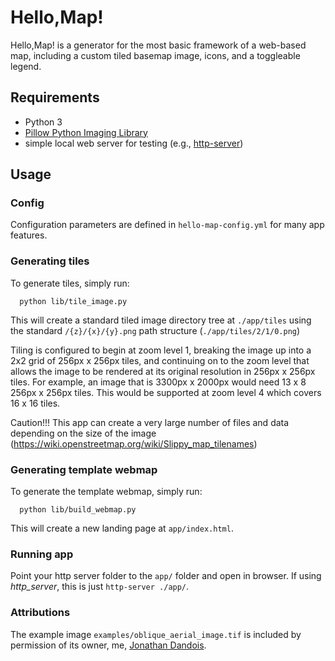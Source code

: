 # Hello,Map!
Hello,Map! is a generator for the most basic framework of a web-based map, including a custom tiled basemap image, icons, and a toggleable legend.

## Requirements
  - Python 3
  - [Pillow Python Imaging Library](https://pypi.python.org/pypi/Pillow/3.0.0)
  - simple local web server for testing (e.g., [http-server](https://www.npmjs.com/package/http-server))

## Usage

### Config
Configuration parameters are defined in `hello-map-config.yml` for many app features.

### Generating tiles
To generate tiles, simply run:
```shell
  python lib/tile_image.py
```
This will create a standard tiled image directory tree at `./app/tiles` using the standard `/{z}/{x}/{y}.png` path structure (`./app/tiles/2/1/0.png`)

Tiling is configured to begin at zoom level 1, breaking the image up into a 2x2 grid of 256px x 256px tiles, and continuing on to the zoom level that allows the image to be rendered at its original resolution in 256px x 256px tiles. For example, an image that is 3300px x 2000px would need 13 x 8 256px x 256px tiles.  This would be supported at zoom level 4 which covers 16 x 16 tiles.

Caution!!! This app can create a very large number of files and data depending on the size of the image (https://wiki.openstreetmap.org/wiki/Slippy_map_tilenames)

### Generating template webmap
To generate the template webmap, simply run:
```shell
  python lib/build_webmap.py
```
This will create a new landing page at `app/index.html`.

### Running app
Point your http server folder to the `app/` folder and open in browser. If using *http_server*, this is just `http-server ./app/`.

### Attributions
The example image `examples/oblique_aerial_image.tif` is included by permission of its owner, me, [Jonathan Dandois](https://github.com/jondandois).
